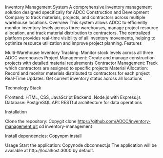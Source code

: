 Inventory Management System
A comprehensive inventory management solution designed specifically for ADCC Construction and Development Company to track materials, projects, and contractors across multiple warehouse locations.
Overview
This system allows ADCC to efficiently monitor inventory levels across three warehouses, manage project resource allocation, and track material distribution to contractors. The centralized platform provides real-time visibility of all inventory movements, helping to optimize resource utilization and improve project planning.
Features

Multi-Warehouse Inventory Tracking: Monitor stock levels across all three ADCC warehouses
Project Management: Create and manage construction projects with detailed material requirements
Contractor Management: Track which contractors are assigned to specific projects
Material Allocation: Record and monitor materials distributed to contractors for each project
Real-Time Updates: Get current inventory status across all locations

Technology Stack

Frontend: HTML, CSS, JavaScript
Backend: Node.js with Express.js
Database: PostgreSQL
API: RESTful architecture for data operations

Installation

Clone the repository:
Copygit clone https://github.com/ADCC/inventory-management.git
cd inventory-management

Install dependencies:
Copynpm install

Usage
Start the application:
Copynode dbconnect.js
The application will be available at http://localhost:3000 by default.
